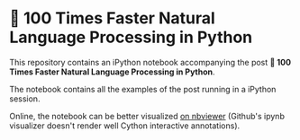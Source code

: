# 🚀 100 Times Faster Natural Language Processing in Python

This repository contains an iPython notebook accompanying the post **🚀 100 Times Faster Natural Language Processing in Python**.

The notebook contains all the examples of the post running in a iPython session.

Online, the notebook can be better visualized [on nbviewer](https://nbviewer.jupyter.org/github/huggingface/100-times-faster-nlp/blob/master/100-times-faster-nlp-in-python.ipynb) (Github's ipynb visualizer doesn't render well Cython interactive annotations).
